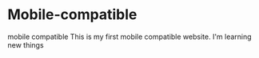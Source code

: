 # Mobile-compatible
 mobile compatible
 This is my first mobile compatible website.
 I'm learning new things
